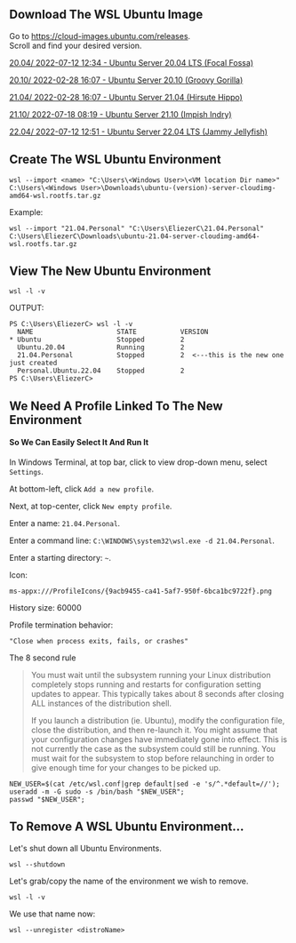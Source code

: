 
## Download The WSL Ubuntu Image  
Go to https://cloud-images.ubuntu.com/releases.  
Scroll and find your desired version.  

[20.04/ 2022-07-12 12:34 - Ubuntu Server 20.04 LTS (Focal Fossa)](https://cloud-images.ubuntu.com/releases/focal/) 

[20.10/ 2022-02-28 16:07 - Ubuntu Server 20.10 (Groovy Gorilla)](https://cloud-images.ubuntu.com/releases/groovy/)  
  
[21.04/ 2022-02-28 16:07 - Ubuntu Server 21.04 (Hirsute Hippo)](https://cloud-images.ubuntu.com/releases/hirsute/)  
  
[21.10/ 2022-07-18 08:19 - Ubuntu Server 21.10 (Impish Indry)](https://cloud-images.ubuntu.com/releases/21.10/)  
  
[22.04/ 2022-07-12 12:51 - Ubuntu Server 22.04 LTS (Jammy Jellyfish)](https://cloud-images.ubuntu.com/releases/22.04/) 
  
## Create The WSL Ubuntu Environment  
  
```
wsl --import <name> "C:\Users\<Windows User>\<VM location Dir name>" C:\Users\<Windows User>\Downloads\ubuntu-(version)-server-cloudimg-amd64-wsl.rootfs.tar.gz
```
  
Example:  
```
wsl --import "21.04.Personal" "C:\Users\EliezerC\21.04.Personal" C:\Users\EliezerC\Downloads\ubuntu-21.04-server-cloudimg-amd64-wsl.rootfs.tar.gz
```

## View The New Ubuntu Environment
```
wsl -l -v
```
OUTPUT:
```
PS C:\Users\EliezerC> wsl -l -v
  NAME                     STATE           VERSION
* Ubuntu                   Stopped         2
  Ubuntu.20.04             Running         2
  21.04.Personal           Stopped         2  <---this is the new one just created
  Personal.Ubuntu.22.04    Stopped         2
PS C:\Users\EliezerC>
```
  
## We Need A Profile Linked To The New Environment  
####  So We Can Easily Select It And Run It  

In Windows Terminal, at top bar, click to view drop-down menu, select  ```Settings```.  
  
At bottom-left, click ```Add a new profile```.  
  
Next, at top-center, click ```New empty profile```.  
  
Enter a name: ```21.04.Personal```.  
  
Enter a command line: ```C:\WINDOWS\system32\wsl.exe -d 21.04.Personal```.  
  
Enter a starting directory: ```~```.  
  
Icon:  
```
ms-appx:///ProfileIcons/{9acb9455-ca41-5af7-950f-6bca1bc9722f}.png
```
  
History size: 60000  
  
Profile termination behavior:  
```
"Close when process exits, fails, or crashes"
```
  
The 8 second rule  
  
> You must wait until the subsystem running your Linux distribution completely stops running and restarts for configuration setting updates to appear. This typically takes about 8 seconds after closing ALL instances of the distribution shell.  
>   
> If you launch a distribution (ie. Ubuntu), modify the configuration file, close the distribution, and then re-launch it. You might assume that your configuration changes have immediately gone into effect. This is not currently the case as the subsystem could still be running. You must wait for the subsystem to stop before relaunching in order to give enough time for your changes to be picked up.  
  

```
NEW_USER=$(cat /etc/wsl.conf|grep default|sed -e 's/^.*default=//');
useradd -m -G sudo -s /bin/bash "$NEW_USER";
passwd "$NEW_USER";
```
  

## To Remove A WSL Ubuntu Environment...  
  
Let's shut down all Ubuntu Environments.
```  
wsl --shutdown
```  
  
Let's grab/copy the name of the environment we wish to remove.  
```
wsl -l -v
```  
  
We use that name now:  
```
wsl --unregister <distroName>
```
  

